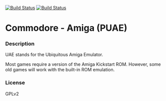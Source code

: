 [![Build Status](https://travis-ci.org/kodi-game/game.libretro.uae.svg?branch=master)](https://travis-ci.org/kodi-game/game.libretro.uae)
[![Build Status](https://ci.appveyor.com/api/projects/status/github/kodi-game/game.libretro.uae?svg=true)](https://ci.appveyor.com/project/kodi-game/game-libretro-uae)

# Commodore - Amiga (PUAE)

### Description
UAE stands for the Ubiquitous Amiga Emulator.

Most games require a version of the Amiga Kickstart ROM. However, some old games will work with the built-in ROM emulation.

### License
GPLv2



